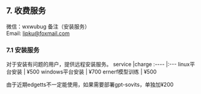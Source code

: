 
## 7. 收费服务

微信：wxwubug 备注（安装服务）   
Email: lipku@foxmail.com

### 7.1 安装服务
对于安装有问题的用户，提供远程安装服务。
service	    |charge
:----		|:--- 
linux平台安装 | ¥500
windows平台安装 | ¥700
ernerf模型训练 | ¥500

由于近期edgetts不一定能使用，如果需要部署gpt-sovits，单独加¥200